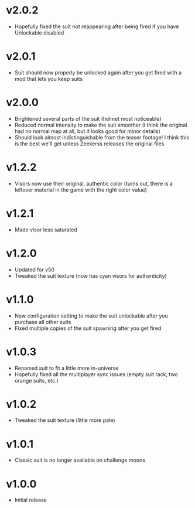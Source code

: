 # v2.0.2
- Hopefully fixed the suit not reappearing after being fired if you have Unlockable disabled
# v2.0.1
- Suit should now properly be unlocked again after you get fired with a mod that lets you keep suits
# v2.0.0
- Brightened several parts of the suit (helmet most noticeable)
- Reduced normal intensity to make the suit smoother (I think the original had no normal map at all, but it looks good for minor details)
- Should look almost indistinguishable from the teaser footage! I think this is the best we'll get unless Zeekerss releases the original files
# v1.2.2
- Visors now use their original, authentic color (turns out, there is a leftover material in the game with the right color value)
# v1.2.1
- Made visor less saturated
# v1.2.0
- Updated for v50
- Tweaked the suit texture (now has cyan visors for authenticity)
# v1.1.0
- New configuration setting to make the suit unlockable after you purchase all other suits
- Fixed multiple copies of the suit spawning after you get fired
# v1.0.3
- Renamed suit to fit a little more in-universe
- Hopefully fixed all the multiplayer sync issues (empty suit rack, two orange suits, etc.)
# v1.0.2
- Tweaked the suit texture (little more pale)
# v1.0.1
- Classic suit is no longer available on challenge moons
# v1.0.0
- Initial release